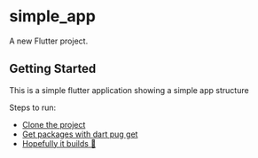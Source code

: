# simple_app

A new Flutter project.

## Getting Started

This is a simple flutter application showing a simple app structure

Steps to run:

- [Clone the project](https://docs.flutter.dev/get-started/codelab)
- [Get packages with dart pug get](https://docs.flutter.dev/cookbook)
- [Hopefully it builds 🤣](https://docs.flutter.dev/)

